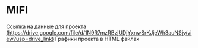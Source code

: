 # MIFI

Ссылка на данные для проекта [(https://drive.google.com/file/d/1N9R7mzRBzjUDjYxnwSrKJjeWh3auNSjy/view?usp=drive_link)](https://drive.google.com/file/d/1N9R7mzRBzjUDjYxnwSrKJjeWh3auNSjy/view?usp=drive_link) 
Графики проекта в HTML файлах 
